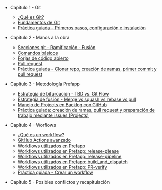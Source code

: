 - Capítulo 1 - Git
  - [¿Qué es Git?](./01_git/01_que_e_git.md)
  - [Fundamentos de Git](./01_git/02_fundamentos_de_git.md)
  - [Práctica guiada - Primeros pasos, configuración e instalación](./01_git/03_practica_guiada.md)

- Capítulo 2 - Manos a la obra
  - [Secciones git - Ramificación - Fusión](./02_hands_on/01_git_sections.md)
  - [Comandos básicos](./02_hands_on/02_basic_commands.md)
  - [Forjas de código abierto](02_hands_on/03_remote_repo.md)
  - [Pull request](./02_hands_on/04_pull_request.md)
  - [Práctica guiada - Clonar repo, creación de ramas, primer commit y pull request](./02_hands_on/05_Guided_practice-Cloning_repo_branch_creation_first_commit_pull_request.md)

- Capítulo 3 - Metodología Prefapp
  - [Estrategia de bifurcación - TBD vs. Git Flow](./03_prefapp_methodology/01_forking_strategy.md)
  - [Estrategia de fusión - Merge vs squash vs rebase vs pull](./03_prefapp_methodology/02_merge_strategy.md)
  - [Manejo de Projects en Backlog con GitHub](./03_prefapp_methodology/03_project_management_backlog.md)
  - [Práctica guiada: creación de ramas, pull request y preparación de trabajo mediante issues (Projects)](./03_prefapp_methodology/04_Guided_practice-branch-pr-issue.md)

- Capítulo 4 - Worflows
  - [¿Qué es un workflow?](./04_workflow/01_what_is_workflow.md)
  - [GitHub Actions avanzado](./04_workflow/02_advanced_github_actions.md)
  - [Workflows utilizados en Prefapp](./04_workflow/03_used_in_prefapp.md)
  - [Workflows utilizados en Prefapp: release-please](./04_workflow/04_release-please.md)
  - [Workflows utilizados en Prefapp: release-pipeline](./04_workflow/05_release-pipeline.md)
  - [Workflows utilizados en Prefapp: build_and_dispatch](./04_workflow/06_build_and_dispatch.md)
  - [Workflows utilizados en Prefapp: PR-verify](./04_workflow/07_pr_verify.md)
  - [Práctica guiada - Crear un workflow](./04_workflow/08_guided_practice-creating_workflow.md)

- Capítulo 5 - Posibles conflictos y recapitulación
